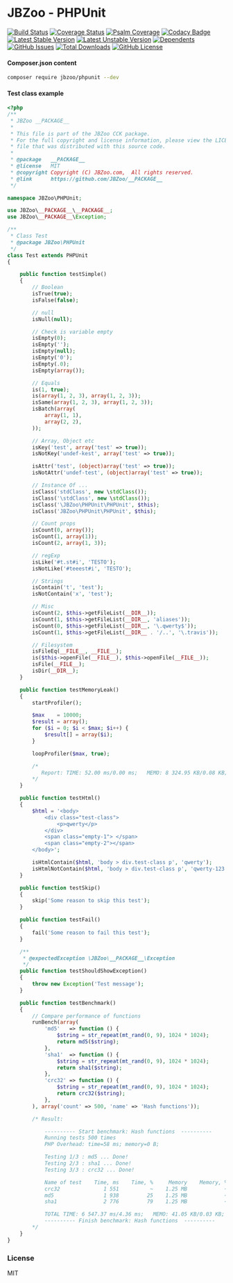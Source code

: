 # JBZoo - PHPUnit
  
[![Build Status](https://travis-ci.org/JBZoo/PHPUnit.svg?branch=master)](https://travis-ci.org/JBZoo/PHPUnit)    [![Coverage Status](https://coveralls.io/repos/JBZoo/PHPUnit/badge.svg)](https://coveralls.io/github/JBZoo/PHPUnit?branch=master)    [![Psalm Coverage](https://shepherd.dev/github/JBZoo/PHPUnit/coverage.svg)](https://shepherd.dev/github/JBZoo/PHPUnit)    [![Codacy Badge](https://app.codacy.com/project/badge/Grade/6cfd2188e43f4f86bd996d6c3aaccf9a)](https://www.codacy.com/gh/JBZoo/PHPUnit)    [![Latest Stable Version](https://poser.pugx.org/JBZoo/PHPUnit/v)](https://packagist.org/packages/JBZoo/PHPUnit)    [![Latest Unstable Version](https://poser.pugx.org/JBZoo/PHPUnit/v/unstable)](https://packagist.org/packages/JBZoo/PHPUnit)    [![Dependents](https://poser.pugx.org/JBZoo/PHPUnit/dependents)](https://packagist.org/packages/JBZoo/PHPUnit/dependents?order_by=downloads)    [![GitHub Issues](https://img.shields.io/github/issues/JBZoo/PHPUnit)](https://github.com/JBZoo/PHPUnit/issues)    [![Total Downloads](https://poser.pugx.org/JBZoo/PHPUnit/downloads)](https://packagist.org/packages/JBZoo/PHPUnit/stats)    [![GitHub License](https://img.shields.io/github/license/JBZoo/PHPUnit)](https://github.com/JBZoo/PHPUnit/blob/master/LICENSE)    


#### Composer.json content
```sh
composer require jbzoo/phpunit --dev
```


#### Test class example
```php
<?php
/**
 * JBZoo __PACKAGE__
 *
 * This file is part of the JBZoo CCK package.
 * For the full copyright and license information, please view the LICENSE
 * file that was distributed with this source code.
 *
 * @package   __PACKAGE__
 * @license   MIT
 * @copyright Copyright (C) JBZoo.com,  All rights reserved.
 * @link      https://github.com/JBZoo/__PACKAGE__
 */

namespace JBZoo\PHPUnit;

use JBZoo\__PACKAGE__\__PACKAGE__;
use JBZoo\__PACKAGE__\Exception;

/**
 * Class Test
 * @package JBZoo\PHPUnit
 */
class Test extends PHPUnit
{

    public function testSimple()
    {
        // Boolean
        isTrue(true);
        isFalse(false);

        // null
        isNull(null);

        // Check is variable empty
        isEmpty(0);
        isEmpty('');
        isEmpty(null);
        isEmpty('0');
        isEmpty(.0);
        isEmpty(array());

        // Equals
        is(1, true);
        is(array(1, 2, 3), array(1, 2, 3));
        isSame(array(1, 2, 3), array(1, 2, 3));
        isBatch(array(
            array(1, 1),
            array(2, 2),
        ));

        // Array, Object etc
        isKey('test', array('test' => true));
        isNotKey('undef-kest', array('test' => true));

        isAttr('test', (object)array('test' => true));
        isNotAttr('undef-test', (object)array('test' => true));

        // Instance Of ...
        isClass('stdClass', new \stdClass());
        isClass('\stdClass', new \stdClass());
        isClass('\JBZoo\PHPUnit\PHPUnit', $this);
        isClass('JBZoo\PHPUnit\PHPUnit', $this);

        // Count props
        isCount(0, array());
        isCount(1, array(1));
        isCount(2, array(1, 3));

        // regExp
        isLike('#t.st#i', 'TESTO');
        isNotLike('#teeest#i', 'TESTO');

        // Strings
        isContain('t', 'test');
        isNotContain('x', 'test');

        // Misc
        isCount(2, $this->getFileList(__DIR__));
        isCount(1, $this->getFileList(__DIR__, 'aliases'));
        isCount(0, $this->getFileList(__DIR__, '\.qwerty$'));
        isCount(1, $this->getFileList(__DIR__ . '/..', '\.travis'));

        // Filesystem
        isFileEq(__FILE__, __FILE__);
        is($this->openFile(__FILE__), $this->openFile(__FILE__));
        isFile(__FILE__);
        isDir(__DIR__);
    }

    public function testMemoryLeak()
    {
        startProfiler();

        $max    = 10000;
        $result = array();
        for ($i = 0; $i < $max; $i++) {
            $result[] = array($i);
        }

        loopProfiler($max, true);

        /*
           Report: TIME: 52.00 ms/0.00 ms;   MEMO: 8 324.95 KB/0.08 KB;   COUNT: 100 000
        */
    }

    public function testHtml()
    {
        $html = '<body>
            <div class="test-class">
                <p>qwerty</p>
            </div>
            <span class="empty-1"> </span>
            <span class="empty-2"></span>
        </body>';

        isHtmlContain($html, 'body > div.test-class p', 'qwerty');
        isHtmlNotContain($html, 'body > div.test-class p', 'qwerty-123');
    }

    public function testSkip()
    {
        skip('Some reason to skip this test');
    }

    public function testFail()
    {
        fail('Some reason to fail this test');
    }

    /**
     * @expectedException \JBZoo\__PACKAGE__\Exception
     */
    public function testShouldShowException()
    {
        throw new Exception('Test message');
    }

    public function testBenchmark()
    {
        // Compare performance of functions
        runBench(array(
            'md5'   => function () {
                $string = str_repeat(mt_rand(0, 9), 1024 * 1024);
                return md5($string);
            },
            'sha1'  => function () {
                $string = str_repeat(mt_rand(0, 9), 1024 * 1024);
                return sha1($string);
            },
            'crc32' => function () {
                $string = str_repeat(mt_rand(0, 9), 1024 * 1024);
                return crc32($string);
            },
        ), array('count' => 500, 'name' => 'Hash functions'));

        /* Result:

            ---------- Start benchmark: Hash functions  ----------
            Running tests 500 times
            PHP Overhead: time=58 ms; memory=0 B;

            Testing 1/3 : md5 ... Done!
            Testing 2/3 : sha1 ... Done!
            Testing 3/3 : crc32 ... Done!

            Name of test    Time, ms    Time, %     Memory    Memory, %
            crc32              1 551          ~    1.25 MB            ~
            md5                1 938         25    1.25 MB            ~
            sha1               2 776         79    1.25 MB            ~

            TOTAL TIME: 6 547.37 ms/4.36 ms;   MEMO: 41.05 KB/0.03 KB;   COUNT: 1 500
            ---------- Finish benchmark: Hash functions  ----------
        */
    }
}

```

### License

MIT
